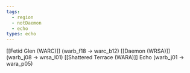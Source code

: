 ```yaml
---
tags:
  - region
  - notDaemon
  - echo
types: echo
---
```

[[Fetid Glen (WARC)]] (warb_f18 -> warc_b12)
[[Daemon (WRSA)]] (warb_j08 -> wrsa_l01)
[[Shattered Terrace (WARA)]] Echo (warb_j01 -> wara_p05)